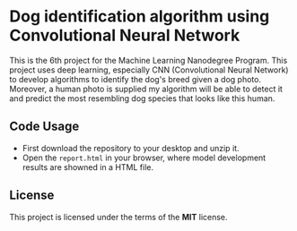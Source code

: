 # Dog identification algorithm using Convolutional Neural Network

This is the 6th project for the Machine Learning Nanodegree Program. This project uses deep learning, especially CNN (Convolutional Neural Network) to develop algorithms to identify the dog's breed given a dog photo. Moreover, a human photo is supplied my algorithm will be able to detect it and predict the most resembling dog species that looks like this human.

## Code Usage
- First download the repository to your desktop and unzip it.
- Open the ```report.html``` in your browser, where model development results are showned in a HTML file.

## License
This project is licensed under the terms of the **MIT** license.
